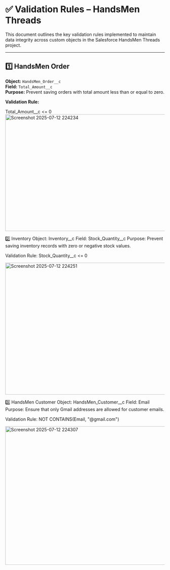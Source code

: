 # ✅ Validation Rules – HandsMen Threads

This document outlines the key validation rules implemented to maintain data integrity across custom objects in the Salesforce HandsMen Threads project.

---

## 1️⃣ HandsMen Order

**Object:** `HandsMen_Order__c`  
**Field:** `Total_Amount__c`  
**Purpose:** Prevent saving orders with total amount less than or equal to zero.

**Validation Rule:**

Total_Amount__c <= 0
<img width="1896" height="369" alt="Screenshot 2025-07-12 224234" src="https://github.com/user-attachments/assets/f309006f-0480-4005-97f0-aec4c25e1bb5" />


2️⃣ Inventory
Object: Inventory__c
Field: Stock_Quantity__c
Purpose: Prevent saving inventory records with zero or negative stock values.

Validation Rule:
Stock_Quantity__c <= 0

<img width="1914" height="417" alt="Screenshot 2025-07-12 224251" src="https://github.com/user-attachments/assets/bba33e32-d9c1-4a33-a6d2-c5a58c8a99dc" />

3️⃣ HandsMen Customer
Object: HandsMen_Customer__c
Field: Email
Purpose: Ensure that only Gmail addresses are allowed for customer emails.

Validation Rule:
NOT CONTAINS(Email, "@gmail.com")

<img width="1903" height="438" alt="Screenshot 2025-07-12 224307" src="https://github.com/user-attachments/assets/8ddf4d7a-4862-4c4a-b8d8-a22599e6ec55" />

